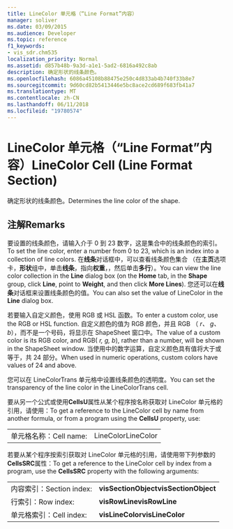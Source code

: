 ```yaml
---
title: LineColor 单元格（“Line Format”内容）
manager: soliver
ms.date: 03/09/2015
ms.audience: Developer
ms.topic: reference
f1_keywords:
- vis_sdr.chm535
localization_priority: Normal
ms.assetid: d857b48b-9a3d-a1e1-5ad2-6816a492c8ab
description: 确定形状的线条颜色。
ms.openlocfilehash: 6086a45108b88475e250c4d833ab4b740f33b8e7
ms.sourcegitcommit: 9d60cd82b5413446e5bc8ace2cd689f683fb41a7
ms.translationtype: MT
ms.contentlocale: zh-CN
ms.lasthandoff: 06/11/2018
ms.locfileid: "19780574"
---
```

# <a name="linecolor-cell-line-format-section"></a><span data-ttu-id="8a211-103">LineColor 单元格（“Line Format”内容）</span><span class="sxs-lookup"><span data-stu-id="8a211-103">LineColor Cell (Line Format Section)</span></span>

<span data-ttu-id="8a211-104">确定形状的线条颜色。</span><span class="sxs-lookup"><span data-stu-id="8a211-104">Determines the line color of the shape.</span></span>
  
## <a name="remarks"></a><span data-ttu-id="8a211-105">注解</span><span class="sxs-lookup"><span data-stu-id="8a211-105">Remarks</span></span>

<span data-ttu-id="8a211-106">要设置的线条颜色，请输入介于 0 到 23 数字，这是集合中的线条颜色的索引。</span><span class="sxs-lookup"><span data-stu-id="8a211-106">To set the line color, enter a number from 0 to 23, which is an index into a collection of line colors.</span></span> <span data-ttu-id="8a211-107">在**线条**对话框中，可以查看线条颜色集合 （在**主页**选项卡，**形状**组中，单击**线条**，指向**权重**，，然后单击**多行**）。</span><span class="sxs-lookup"><span data-stu-id="8a211-107">You can view the line color collection in the **Line** dialog box (on the **Home** tab, in the **Shape** group, click **Line**, point to **Weight**, and then click **More Lines**).</span></span> <span data-ttu-id="8a211-108">您还可以在**线条**对话框来设置线条颜色的值。</span><span class="sxs-lookup"><span data-stu-id="8a211-108">You can also set the value of LineColor in the **Line** dialog box.</span></span> 
  
<span data-ttu-id="8a211-109">若要输入自定义颜色，使用 RGB 或 HSL 函数。</span><span class="sxs-lookup"><span data-stu-id="8a211-109">To enter a custom color, use the RGB or HSL function.</span></span> <span data-ttu-id="8a211-110">自定义颜色的值为 RGB 颜色，并且 RGB （ *r、 g、 b*），而不是一个号码，将显示在 ShapeSheet 窗口中。</span><span class="sxs-lookup"><span data-stu-id="8a211-110">The value of a custom color is its RGB color, and RGB( *r, g, b*), rather than a number, will be shown in the ShapeSheet window.</span></span> <span data-ttu-id="8a211-111">当使用中的数字运算，自定义颜色具有值将大于或等于，共 24 部分。</span><span class="sxs-lookup"><span data-stu-id="8a211-111">When used in numeric operations, custom colors have values of 24 and above.</span></span> 
  
<span data-ttu-id="8a211-112">您可以在 LineColorTrans 单元格中设置线条颜色的透明度。</span><span class="sxs-lookup"><span data-stu-id="8a211-112">You can set the transparency of the line color in the LineColorTrans cell.</span></span>
  
<span data-ttu-id="8a211-113">要从另一个公式或使用**CellsU**属性从某个程序按名称获取对 LineColor 单元格的引用，请使用：</span><span class="sxs-lookup"><span data-stu-id="8a211-113">To get a reference to the LineColor cell by name from another formula, or from a program using the **CellsU** property, use:</span></span> 
  
|||
|:-----|:-----|
|<span data-ttu-id="8a211-114">单元格名称：</span><span class="sxs-lookup"><span data-stu-id="8a211-114">Cell name:</span></span>  <br/> |<span data-ttu-id="8a211-115">LineColor</span><span class="sxs-lookup"><span data-stu-id="8a211-115">LineColor</span></span>  <br/> |
   
<span data-ttu-id="8a211-116">若要从某个程序按索引获取对 LineColor 单元格的引用，请使用带下列参数的**CellsSRC**属性：</span><span class="sxs-lookup"><span data-stu-id="8a211-116">To get a reference to the LineColor cell by index from a program, use the **CellsSRC** property with the following arguments:</span></span> 
  
|||
|:-----|:-----|
|<span data-ttu-id="8a211-117">内容索引：</span><span class="sxs-lookup"><span data-stu-id="8a211-117">Section index:</span></span>  <br/> |<span data-ttu-id="8a211-118">**visSectionObject**</span><span class="sxs-lookup"><span data-stu-id="8a211-118">**visSectionObject**</span></span> <br/> |
|<span data-ttu-id="8a211-119">行索引：</span><span class="sxs-lookup"><span data-stu-id="8a211-119">Row index:</span></span>  <br/> |<span data-ttu-id="8a211-120">**visRowLine**</span><span class="sxs-lookup"><span data-stu-id="8a211-120">**visRowLine**</span></span> <br/> |
|<span data-ttu-id="8a211-121">单元格索引：</span><span class="sxs-lookup"><span data-stu-id="8a211-121">Cell index:</span></span>  <br/> |<span data-ttu-id="8a211-122">**visLineColor**</span><span class="sxs-lookup"><span data-stu-id="8a211-122">**visLineColor**</span></span> <br/> |
   

